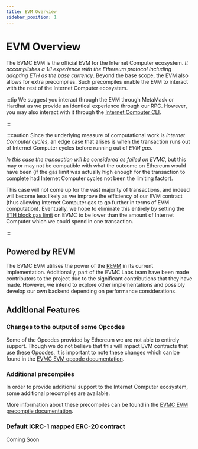 ```yaml
---
title: EVM Overview
sidebar_position: 1
---
```


# EVM Overview

The EVMC EVM is the official EVM for the
Internet Computer ecosystem. _It accomplishes a 1:1 experience with the Ethereum protocol
including adopting ETH as the base currency_. Beyond the base scope, the EVM also allows
for extra precompiles. Such precompiles enable the EVM to interact with the rest of the Internet Computer ecosystem.

:::tip
We suggest you interact through the EVM through MetaMask or Hardhat as we provide
an identical experience through our RPC. However, you may also interact with it through the [Internet Computer CLI].

[Internet Computer CLI]: https://internetcomputer.org/docs/current/references/cli-reference/dfx-parent
:::

:::caution
Since the underlying measure of computational work is _Internet Computer cycles_, an edge case that arises is when
the transaction runs out of Internet Computer cycles before running out of _EVM gas_.

_In this case the transaction will be considered as failed on EVMC_, but this may or may not be
compatible with what the outcome on Ethereum would have been (if the gas limit was actually high
enough for the transaction to complete had Internet Computer cycles not been the limiting factor).

This case will not come up for the vast majority of transactions, and indeed will become
less likely as we improve the efficiency of our EVM contract (thus allowing Internet Computer gas to go further
in terms of EVM computation). Eventually, we hope to eliminate this entirely by setting
the [ETH block gas limit] on EVMC to be lower than the amount of Internet Computer which we could spend in one
transaction.

[ETH block gas limit]: https://ethereum.org/en/developers/docs/blocks/#block-size
:::

## Powered by REVM

The EVMC EVM utilises the power of the [REVM] in its current implementation. Additionally,
part of the EVMC Labs team have been made contributors to the project due to the significant
contributions that they have made. However, we intend to explore other implementations and possibly
develop our own backend depending on performance considerations.

[REVM]: https://github.com/bluealloy/revm

## Additional Features

### Changes to the output of some Opcodes

Some of the Opcodes provided by Ethereum we are not able to entirely support. Though we do not
believe that this will impact EVM contracts that use these Opcodes, it is important to note these
changes which can be found in the [EVMC EVM opcode documentation].

[EVMC EVM opcode documentation]: ./opcodes.md

### Additional precompiles

In order to provide additional support to the Internet Computer ecosystem, some additional precompiles are
available.

More information about these precompiles can be found in the [EVMC EVM precompile documentation].

[EVMC EVM precompile documentation]: ./precompiles.md

### Default ICRC-1 mapped ERC-20 contract

Coming Soon
